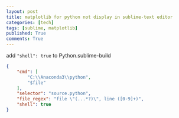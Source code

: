 ```yaml
---
layout: post
title: matplotlib for python not display in sublime-text editor
categories: [tech]
tags: [sublime, matplotlib]
published: True
comments: True
---
```


add `"shell": true` to Python.sublime-build

```json
{
    "cmd": [
        "C:\\Anaconda3\\python",
        "$file"
    ],
    "selector": "source.python",
    "file_regex": "file \"(...*?)\", line ([0-9]+)",
    "shell": true
}
```

[1]: http://stackoverflow.com/questions/10831882/matplotlib-plots-not-displaying-in-sublimetext
